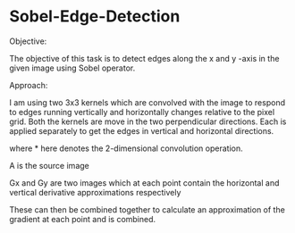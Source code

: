 # Sobel-Edge-Detection

Objective:

The objective of this task is to detect edges along the x and y -axis in the given image using
Sobel operator.

Approach:

I am using two 3x3 kernels which are convolved with the image to respond to edges running
vertically and horizontally changes relative to the pixel grid. Both the kernels are move in the
two perpendicular directions. Each is applied separately to get the edges in vertical and
horizontal directions.

where * here denotes the 2-dimensional convolution operation.

A is the source image

Gx and Gy are two images which at each point contain the horizontal and vertical
derivative approximations respectively

These can then be combined together to calculate an approximation of the gradient at each
point and is combined.

